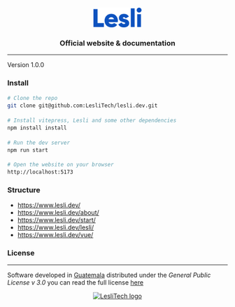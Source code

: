 <p align="center">
    <img width="110" alt="Lesli logo" src="./source/public/images/brand/lesli.svg" />
    <h3 align="center">Official website & documentation</h3>
</p>



<hr/>

Version 1.0.0


### Install

```bash
# Clone the repo
git clone git@github.com:LesliTech/lesli.dev.git

# Install vitepress, Lesli and some other dependencies
npm install install

# Run the dev server
npm run start

# Open the website on your browser
http://localhost:5173

```


### Structure

- https://www.lesli.dev/ 
- https://www.lesli.dev/about/ 
- https://www.lesli.dev/start/ 
- https://www.lesli.dev/lesli/ 
- https://www.lesli.dev/vue/ 



### License  
------
Software developed in [Guatemala](http://visitguatemala.com/) distributed under the *General Public License v 3.0* you can read the full license [here](http://www.gnu.org/licenses/gpl-3.0.html)

<p align="center">
	<a href="https://www.lesli.tech" target="_blank">
		<img alt="LesliTech logo" width="150" src="https://cdn.lesli.tech/leslitech/brand/leslitech-logo.svg" />
	</a>
</p>
